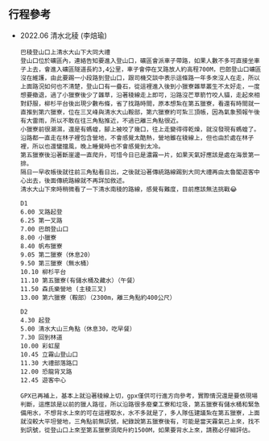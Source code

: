 ## 行程參考

  - 2022.06 清水北稜 (李焙瑜)

        巴稜登山口上清水大山下大同大禮
        登山口位於礦區內，連絡告知要進入登山口，礦區會派車子帶路，如果人數不多可直接坐車子上去，會進入礦區隧道長約3,4公里，車子會停在叉路放人約高程700M，巴郎登山口礦區沒在維護，由此要踢一小段路到登山口，跟司機交談中表示這條路一年多來沒人在走，所以上面路況如何也不清楚，登山口有一疊石，從這裡進入後到小獵寮雜草叢生不太好走，一度想要撤退，過了小獵寮後少了雜草，沿著稜線走上即可，沿路沒芒草箭竹咬人貓，走起來相對舒服，柳杉平台後出現少數布條，省了找路時間，原本想紮在第五獵寮，看還有時間就一直推到第六獵寮，位在三叉峰與清水大山鞍部，第六獵寮約可紮三頂帳，因為氣象預報午後有大雷雨，所以不敢在往三角點推近，不過已離三角點很近。
        小獵寮前很潮濕，還是有螞蝗，腳上被咬了幾口，往上走變得得乾燥，就沒發現有螞蝗了。
        沿路都一直走在林子裡包含營地，不會感覺太酷熱，營地雖在稜線上，但也由於處在林子裡，所以也還蠻擋風，晚上睡覺時也不會感覺到太冷。
        第五獵寮後沿著斷崖邊一直爬升，可惜今日已是濃霧一片，如果天氣好應該是處在海景第一排。
        隔日一早收帳後就往前三角點看日出，之後就沿著傳統路線踢到大同大禮再由太魯閣遊客中心出去，後面傳統路線就𣎴再詳加敘述。
        清水大山下來時稍微看了一下清水南稜的路線，感覺有難度，目前應該無法挑戰😂

        D1
        6.00 叉路起登
        6.25 第一叉路
        7.00 巴朗登山口
        8.00 小獵寮
        8.40 帆布獵寮
        9.05 第二獵寮（休息20）
        9.50 第三獵寮（無水桶）
        10.10 柳杉平台
        11.10 第五獵寮(有儲水桶及藏水）（午餐）
        11.50 森氏樂營地 (主稜三叉)
        13.00 第六獵寮（鞍部）（2300m，離三角點約400公尺）

        D2
        4.30 起登
        5.00 清水大山三角點（休息30，吃早餐）
        7.30 回到林道
        10.00 彩虹屋
        10.45 立霧山登山口
        11.30 大禮部落路口
        12.00 恐龍背叉路
        12.45 遊客中心

        GPX已再補上，基本上就沿著稜線上切，gpx僅供可行進方向參考，實際情況還是要依現場判斷，這應該是以前的獵人路徑，所以沿路很多廢棄工寮和垃圾，第五獵寮有儲水桶和緊急備用水，不想背水上來的可在這裡取水，水不多就是了，多人隊伍建議紮在第五獵寮，上面就沒較大平坦營地，三角點前無訊號，紀錄說第五獵寮後有，可能是當天霧氣已上來，找不到訊號，從登山口上來至第五獵寮須爬升約1500M，如果要背水上來，請務必仔細評估。
